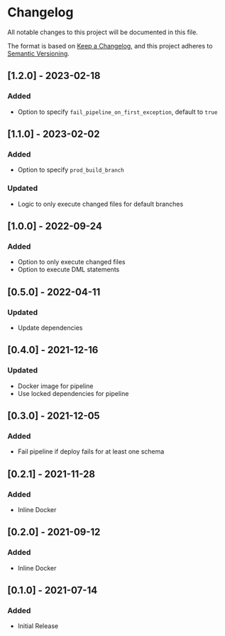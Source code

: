 # Changelog
All notable changes to this project will be documented in this file.

The format is based on [Keep a Changelog](https://keepachangelog.com/en/1.0.0/),
and this project adheres to [Semantic Versioning](https://semver.org/spec/v2.0.0.html).

## [1.2.0] - 2023-02-18

### Added

- Option to specify `fail_pipeline_on_first_exception`, default to `true`

## [1.1.0] - 2023-02-02

### Added

- Option to specify `prod_build_branch`

### Updated

- Logic to only execute changed files for default branches

## [1.0.0] - 2022-09-24

### Added

- Option to only execute changed files
- Option to execute DML statements

## [0.5.0] - 2022-04-11

### Updated

- Update dependencies

## [0.4.0] - 2021-12-16

### Updated

- Docker image for pipeline
- Use locked dependencies for pipeline

## [0.3.0] - 2021-12-05

### Added

- Fail pipeline if deploy fails for at least one schema

## [0.2.1] - 2021-11-28

### Added

- Inline Docker

## [0.2.0] - 2021-09-12

### Added

- Inline Docker

## [0.1.0] - 2021-07-14

### Added

- Initial Release
